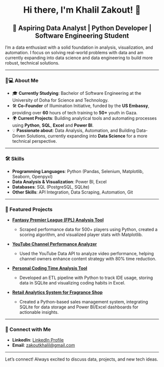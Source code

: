 <h1 align="center">Hi there, I'm Khalil Zakout! 👋</h1>

<h2 align="center"> 🚀 Aspiring Data Analyst | Python Developer | Software Engineering Student</h2>

I’m a data enthusiast with a solid foundation in analysis, visualization, and automation. I focus on solving real-world problems with data and am currently expanding into data science and data engineering to build more robust, technical solutions.

---

### 🧑💻 About Me
- 🎓 **Currently Studying**: Bachelor of Software Engineering at the University of Doha for Science and Technology.
- 🛠️ **Co-Founder** of Illumination Initiative, funded by the **US Embassy**, providing over **60** hours of tech training to **50+** youth in Gaza.
- 🌍 **Current Projects**: Building analytical tools and automating processes using **Python**, **SQL**, **Excel** and **Power BI**.
- 💡 **Passionate about**: Data Analysis, Automation, and Building Data-Driven Solutions, currently expanding into **Data Science** for a more technical perspective.

---

### 🛠️ Skills
- **Programming Languages**: Python (Pandas, Selenium, Matplotlib, Seaborn, Openpyxl)
- **Data Analysis & Visualization**: Power BI, Excel
- **Databases**: SQL (PostgreSQL, SQLite)
- **Other Skills**: API Integration, Data Scraping, Automation, Git

---

### 🌟 Featured Projects

- **[Fantasy Premier League (FPL) Analysis Tool](https://github.com/Khalil-Zakout/FPL-Scraper)**
  - Scraped performance data for 500+ players using Python, created a scoring algorithm, and visualized player stats with Matplotlib.
  
- **[YouTube Channel Performance Analyzer](https://github.com/Khalil-Zakout/YouTube-Channel-Analysis)**
  - Used the YouTube Data API to analyze video performance, helping channel owners enhance content strategy with 80% time reduction.
  
- **[Personal Coding Time Analysis Tool](https://github.com/Khalil-Zakout/Coding-Time-Tracker)**
  - Developed an ETL pipeline with Python to track IDE usage, storing data in SQLite and visualizing coding habits in Excel.
  
- **[Retail Analytics System for Fragrance Shop](https://github.com/Khalil-Zakout/Fragrance-Shop-System)**
  - Created a Python-based sales management system, integrating SQLite for data storage and Power BI/Excel dashboards for actionable insights.

---

### 💼 Connect with Me
- **LinkedIn**: [LinkedIn Profile](https://www.linkedin.com/in/khalil-zakout/)
- **Email**: [zakoutkhalil@gmail.com](mailto:zakoutkhalil@gmail.com)

---

Let’s connect! Always excited to discuss data, projects, and new tech ideas.

